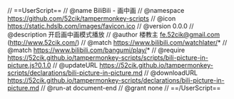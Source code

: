 // ==UserScript==
// @name         BiliBili - 画中画
// @namespace    https://github.com/52cik/tampermonkey-scripts
// @icon         https://static.hdslb.com/images/favicon.ico
// @version      0.0.0
// @description  开启画中画模式播放
// @author       楼教主 <fe.52cik@gmail.com> (http://www.52cik.com/)
// @match        https://www.bilibili.com/watchlater/*
// @match        https://www.bilibili.com/bangumi/play/*
// @require      https://52cik.github.io/tampermonkey-scripts/scripts/bili-picture-in-picture.js?0.1.0
// @updateURL    https://52cik.github.io/tampermonkey-scripts/declarations/bili-picture-in-picture.md
// @downloadURL  https://52cik.github.io/tampermonkey-scripts/declarations/bili-picture-in-picture.md
// @run-at       document-end
// @grant        none
// ==/UserScript==

